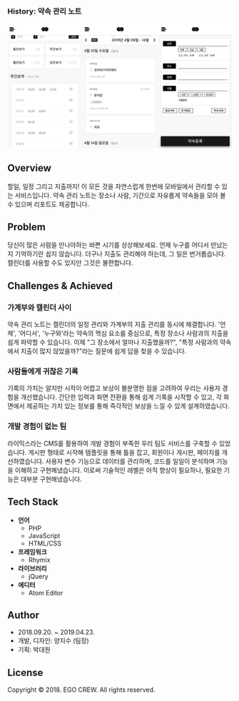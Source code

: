 
### History: 약속 관리 노트
![](./doc/images/thumbnail-02.png)

## Overview
할일, 일정 그리고 지출까지! 이 모든 것을 자연스럽게 한번에 모바일에서 관리할 수 있는 서비스입니다.
약속 관리 노트는 장소나 사람, 기간으로 자유롭게 약속들을 모아 볼 수 있으며 리포트도 제공합니다.

## Problem
당신이 많은 사람을 만나야하는 바쁜 시기를 상상해보세요. 
언제 누구를 어디서 만났는지 기억하기란 쉽지 않습니다. 
더구나 지출도 관리해야 하는데, 그 일은 번거롭습니다. 
캘린더를 사용할 수도 있지만 그것은 불편합니다.

## Challenges & Achieved
### 가계부와 캘린더 사이
약속 관리 노트는 캘린더의 일정 관리와 가계부의 지출 관리를 동시에 해결합니다. 
'언제', '어디서', '누구와'라는 약속의 핵심 요소를 중심으로, 특정 장소나 사람과의 지출을 쉽게 파악할 수 있습니다. 
이제 "그 장소에서 얼마나 지출했을까?", "특정 사람과의 약속에서 지출이 많지 않았을까?"라는 질문에 쉽게 답을 찾을 수 있습니다.
  
### 사람들에게 귀찮은 기록
기록의 가치는 알지만 시작이 어렵고 보상이 불분명한 점을 고려하여 우리는 사용자 경험을 개선했습니다. 
간단한 입력과 화면 전환을 통해 쉽게 기록을 시작할 수 있고, 
각 화면에서 제공하는 가치 있는 정보를 통해 즉각적인 보상을 느낄 수 있게 설계하였습니다.
  
### 개발 경험이 없는 팀
라이믹스라는 CMS를 활용하여 개발 경험이 부족한 우리 팀도 서비스를 구축할 수 있었습니다. 
게시판 형태로 시작해 템플릿을 통해 틀을 잡고, 회원이나 게시판, 페이지를 개선하였습니다. 
사용자 변수 기능으로 데이터를 관리하며, 코드를 일일이 분석하며 기능을 이해하고 구현해냈습니다. 
이로써 기술적인 레벨은 아직 향상이 필요하나, 필요한 기능은 대부분 구현해냈습니다.

## Tech Stack
- **언어**
  - PHP
  - JavaScript
  - HTML/CSS
- **프레임워크**
  - Rhymix
- **라이브러리**
  - jQuery
- **에디터**
  - Atom Editor

## Author
- 2018.09.20. ~ 2019.04.23.
- 개발, 디자인: 양지수 (팀장)
- 기획: 박대원

## License
Copyright © 2018. EGO CREW. All rights reserved.